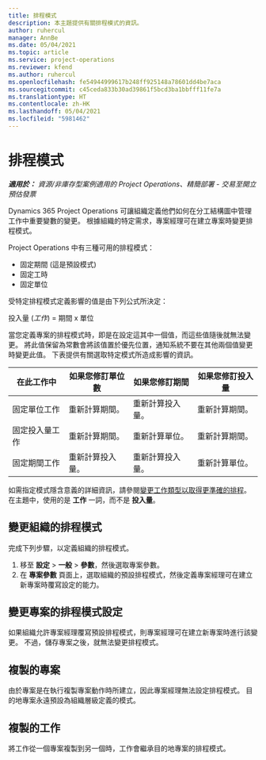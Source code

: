 ```yaml
---
title: 排程模式
description: 本主題提供有關排程模式的資訊。
author: ruhercul
manager: AnnBe
ms.date: 05/04/2021
ms.topic: article
ms.service: project-operations
ms.reviewer: kfend
ms.author: ruhercul
ms.openlocfilehash: fe54944999617b248ff925148a78601dd4be7aca
ms.sourcegitcommit: c45ceda833b30ad39861f5bcd3ba1bbfff11fe7a
ms.translationtype: HT
ms.contentlocale: zh-HK
ms.lasthandoff: 05/04/2021
ms.locfileid: "5981462"
---
```

# <a name="scheduling-modes"></a>排程模式

_**適用於：** 資源/非庫存型案例適用的 Project Operations、精簡部署 - 交易至開立預估發票_


Dynamics 365 Project Operations 可讓組織定義他們如何在分工結構圖中管理工作中重要變數的變更。 根據組織的特定需求，專案經理可在建立專案時變更排程模式。

Project Operations 中有三種可用的排程模式：

  - 固定期間 (這是預設模式)
  - 固定工時
  - 固定單位

受特定排程模式定義影響的值是由下列公式所決定：

  投入量 (*工作*) = 期間 x 單位

當您定義專案的排程模式時，即是在設定這其中一個值，而這些值隨後就無法變更。 將此值保留為常數會將該值置於優先位置，通知系統不要在其他兩個值變更時變更此值。 下表提供有關選取特定模式所造成影響的資訊。

| **在此工作中**             | **如果您修訂單位數**   | **如果您修訂期間** | **如果您修訂投入量**  |
|----------------------|---------------------------|----------------------------|---------------------------|
| 固定單位工作     | 重新計算期間。 | 重新計算投入量。    | 重新計算期間。 |
| 固定投入量工作    | 重新計算期間。 | 重新計算單位。    | 重新計算期間。 |
| 固定期間工作  | 重新計算投入量。   | 重新計算投入量。    | 重新計算單位。   |

如需指定模式隱含意義的詳細資訊，請參閱[變更工作類型以取得更準確的排程](https://support.microsoft.com/en-us/office/change-the-task-type-for-more-accurate-scheduling-b0b969ad-45bc-4e9e-8967-435587548a72)。 在主題中，使用的是 **工作** 一詞，而不是 **投入量**。

## <a name="change-the-organizations-scheduling-mode"></a>變更組織的排程模式

完成下列步驟，以定義組織的排程模式。

1. 移至 **設定** \> **一般** \> **參數**，然後選取專案參數。 
2. 在 **專案參數** 頁面上，選取組織的預設排程模式，然後定義專案經理可在建立新專案時覆寫設定的能力。

## <a name="change-the-scheduling-mode-setting-on-a-project"></a>變更專案的排程模式設定

如果組織允許專案經理覆寫預設排程模式，則專案經理可在建立新專案時進行該變更。 不過，儲存專案之後，就無法變更排程模式。

## <a name="copied-projects"></a>複製的專案

由於專案是在執行複製專案動作時所建立，因此專案經理無法設定排程模式。 目的地專案永遠預設為組織層級定義的模式。

## <a name="copied-tasks"></a>複製的工作

將工作從一個專案複製到另一個時，工作會繼承目的地專案的排程模式。
